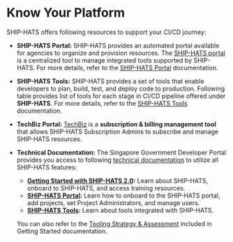 # Know Your Platform

SHIP-HATS offers following resources to support your CI/CD journey:

- **SHIP-HATS Portal:**  SHIP-HATS provides an automated portal available for agencies to organize and provision resources. The [SHIP-HATS portal](https://portal.ship.gov.sg/) is a centralized tool to manage integrated tools supported by SHIP-HATS. For more details, refer to the [SHIP-HATS Portal](https://docs.developer.tech.gov.sg/docs/ship-hats-portal/ship-hats-portal-overview) documentation.

- **SHIP-HATS Tools:** SHIP-HATS provides a set of tools that enable developers to plan, build, test, and deploy code to production. Following table provides list of tools for each stage in CI/CD pipeline offered under **SHIP-HATS**. For more details, refer to the [SHIP-HATS Tools](https://docs.developer.tech.gov.sg/docs/ship-hats-tools/tools-overview) documentation.

- **TechBiz Portal:** [TechBiz](https://docs.developer.tech.gov.sg/docs/techbiz-documentation) is a **subscription & billing management tool** that allows SHIP-HATS Subscription Admins to subscribe and manage SHIP-HATS resources.

- **Technical Documentation:**  The Singapore Government Developer Portal provides you access to following [technical documentation](https://go.gov.sg/ship-hats-docs) to utilize all SHIP-HATS features:
    - **[Getting Started with SHIP-HATS 2.0](https://docs.developer.tech.gov.sg/docs/ship-hats-getting-started/):** Learn about SHIP-HATS, onboard to SHIP-HATS, and access training resources. 
    - **[SHIP-HATS Portal](https://docs.developer.tech.gov.sg/docs/ship-hats-portal/#/ship-hats-portal-overview):** Learn how to onboard to the SHIP-HATS portal, add projects, set Project Administrators, and manage users.
    - **[SHIP-HATS Tools](https://docs.developer.tech.gov.sg/docs/ship-hats-tools/#/):** Learn about tools integrated with SHIP-HATS.

    You can also refer to the [Tooling Strategy & Assessment](https://docs.developer.tech.gov.sg/docs/ship-hats-getting-started/ship-hats-tools?id=tooling-strategy) included in Getting Started documentation.